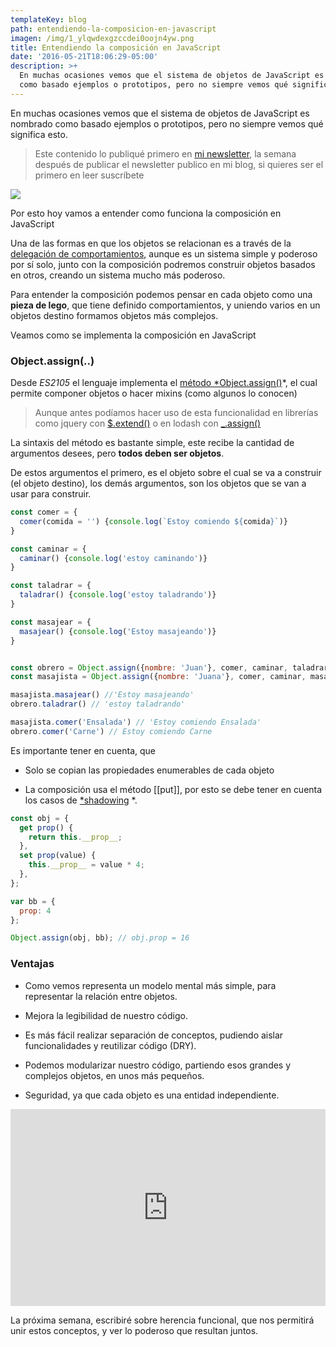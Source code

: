 ```yaml
---
templateKey: blog
path: entendiendo-la-composicion-en-javascript
imagen: /img/1_ylqwdexgzccdei0oojn4yw.png
title: Entendiendo la composición en JavaScript
date: '2016-05-21T18:06:29-05:00'
description: >+
  En muchas ocasiones vemos que el sistema de objetos de JavaScript es nombrado
  como basado ejemplos o prototipos, pero no siempre vemos qué significa esto.
---
```

En muchas ocasiones vemos que el sistema de objetos de JavaScript es nombrado como basado ejemplos o prototipos, pero no siempre vemos qué significa esto.

> Este contenido lo publiqué primero en [mi newsletter](https://tinyletter.com/yeion7), la semana después de publicar el newsletter publico en mi blog, si quieres ser el primero en leer suscríbete

![](https://cdn-images-1.medium.com/max/2048/1*ylQwdExgZccdEI0ooJN4yw.png)

Por esto hoy vamos a entender como funciona la composición en JavaScript

Una de las formas en que los objetos se relacionan es a través de la [delegación de comportamientos](/entendiendo-la-delegacion-en-javascript), aunque es un sistema simple y poderoso por sí solo, junto con la composición podremos construir objetos basados en otros, creando un sistema mucho más poderoso.

Para entender la composición podemos pensar en cada objeto como una **pieza de lego**, que tiene definido comportamientos, y uniendo varios en un objetos destino formamos objetos más complejos.

Veamos como se implementa la composición en JavaScript

### Object.assign(..)

Desde *ES2105* el lenguaje implementa el [método *Object.assign()](https://developer.mozilla.org/es/docs/Web/JavaScript/Referencia/Objetos_globales/Object/assign)*, el cual permite componer objetos o hacer mixins (como algunos lo conocen)

> Aunque antes podíamos hacer uso de esta funcionalidad en librerías como jquery con [$.extend()](https://api.jquery.com/jquery.extend/) o en lodash con [_.assign()](https://lodash.com/docs#assign)

La sintaxis del método es bastante simple, este recibe la cantidad de argumentos desees, pero **todos deben ser objetos**.

De estos argumentos el primero, es el objeto sobre el cual se va a construir (el objeto destino), los demás argumentos, son los objetos que se van a usar para construir.

```js
const comer = {
  comer(comida = '') {console.log(`Estoy comiendo ${comida}`)}
}

const caminar = {
  caminar() {console.log('estoy caminando')}
}

const taladrar = {
  taladrar() {console.log('estoy taladrando')}
}

const masajear = {
  masajear() {console.log('Estoy masajeando')}
}


const obrero = Object.assign({nombre: 'Juan'}, comer, caminar, taladrar)
const masajista = Object.assign({nombre: 'Juana'}, comer, caminar, masajear)

masajista.masajear() //'Estoy masajeando'
obrero.taladrar() // 'estoy taladrando'

masajista.comer('Ensalada') // 'Estoy comiendo Ensalada'
obrero.comer('Carne') // Estoy comiendo Carne
```

Es importante tener en cuenta, que

* Solo se copian las propiedades enumerables de cada objeto

* La composición usa el método [[put]], por esto se debe tener en cuenta los casos de [*shadowing](https://medium.com/@yeion7/propiedades-internas-en-javascript-717057026516) *.

```js
const obj = {
  get prop() {
    return this.__prop__;
  },
  set prop(value) {
    this.__prop__ = value * 4;
  },
};

var bb = {
  prop: 4
};

Object.assign(obj, bb); // obj.prop = 16
```

### Ventajas

* Como vemos representa un modelo mental más simple, para representar la relación entre objetos.

* Mejora la legibilidad de nuestro código.

* Es más fácil realizar separación de conceptos, pudiendo aislar funcionalidades y reutilizar código (DRY).

* Podemos modularizar nuestro código, partiendo esos grandes y complejos objetos, en unos más pequeños.

* Seguridad, ya que cada objeto es una entidad independiente.

<center><iframe width="100%" height="315" src="https://www.youtube.com/embed/wfMtDGfHWpA" frameborder="0" allowfullscreen></iframe></center>

La próxima semana, escribiré sobre herencia funcional, que nos permitirá unir estos conceptos, y ver lo poderoso que resultan juntos.
